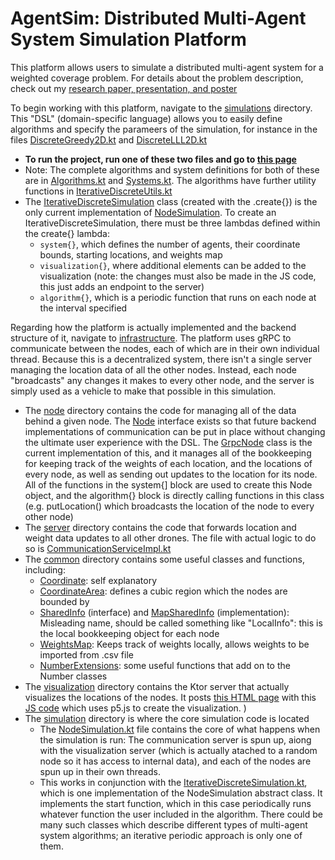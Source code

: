 # AgentSim: Distributed Multi-Agent System Simulation Platform

This platform allows users to simulate a distributed multi-agent system for a weighted coverage problem. For details about the problem description, check out my [research paper, presentation, and poster](https://web.ece.ucsb.edu/~blf/RMP_Adit.html)

To begin working with this platform, navigate to the 
[simulations](src/main/kotlin/com/aditshah/distributed/simulations) 
directory.  This "DSL" (domain-specific language) allows you to easily define algorithms and specify the parameers of the simulation, 
for instance in the files [DiscreteGreedy2D.kt](src/main/kotlin/com/aditshah/distributed/simulations/DiscreteGreedy2D.kt)
 and [DiscreteLLL2D.kt](src/main/kotlin/com/aditshah/distributed/simulations/DiscreteLLL2D.kt)
 - **To run the project, run one of these two files and go to [this page](http://localhost:8080/static/test.html)**
 - Note: The complete algorithms and system definitions for both of these are in [Algorithms.kt](src/main/kotlin/com/aditshah/distributed/simulations/Algorithms.kt) and [Systems.kt](src/main/kotlin/com/aditshah/distributed/simulations/Systems.kt). The algorithms have further utility functions in [IterativeDiscreteUtils.kt
](src/main/kotlin/com/aditshah/distributed/infrastructure/simulation/IterativeDiscreteUtils.kt)
- The [IterativeDiscreteSimulation](src/main/kotlin/com/aditshah/distributed/infrastructure/simulation/IterativeDiscreteSimulation.kt) class (created with the .create{}) is the only current implementation of [NodeSimulation](src/main/kotlin/com/aditshah/distributed/infrastructure/simulation/NodeSimulation.kt). To create an IterativeDiscreteSimulation, there must be three lambdas defined within the create{} lambda:
    - `system{}`, which defines the number of agents, their coordinate bounds, starting locations, and weights map
    - `visualization{}`, where additional elements can be added to the visualization (note: the changes must also be made in the JS code, this just adds an endpoint to the server)
    - `algorithm{}`, which is a periodic function that runs on each node at the interval specified
    
Regarding how the platform is actually implemented and the backend structure of it, navigate to  [infrastructure](src/main/kotlin/com/aditshah/distributed/infrastructure). The platform uses gRPC to communicate between the nodes, each of which are in their own individual thread. Because this is a decentralized system, there isn't a single server managing the location data of all the other nodes. Instead, each node "broadcasts" any changes it makes to every other node, and the server is simply used as a vehicle to make that possible in this simulation.
- The [node](src/main/kotlin/com/aditshah/distributed/infrastructure/server) directory contains the code for managing all of the data behind a given node. The [Node](src/main/kotlin/com/aditshah/distributed/infrastructure/node/Node.kt) interface exists so that future backend implementations of communication can be put in place without changing the ultimate user experience with the DSL. The [GrpcNode](src/main/kotlin/com/aditshah/distributed/infrastructure/node/GrpcNode.kt) class is the current implementation of this, and it manages all of the bookkeeping for keeping track of the weights of each location, and the locations of every node, as well as sending out updates to the location for its node. All of the functions in the system{] block are used to create this Node object, and the algorithm{} block is directly calling functions in this class (e.g. putLocation() which broadcasts the location of the node to every other node)  
- The [server](src/main/kotlin/com/aditshah/distributed/infrastructure/server) directory contains the code that forwards location and weight data updates to all other drones. The file with actual logic to do so is [CommunicationServiceImpl.kt](src/main/kotlin/com/aditshah/distributed/infrastructure/server/CommunicationServiceImpl.kt)
- The [common](src/main/kotlin/com/aditshah/distributed/infrastructure/common) directory contains some useful classes and functions, including:
    - [Coordinate](src/main/kotlin/com/aditshah/distributed/infrastructure/common/Coordinate.kt): self explanatory
    - [CoordinateArea](src/main/kotlin/com/aditshah/distributed/infrastructure/common/CoordinateArea.kt): defines a cubic region which the nodes are bounded by
    - [SharedInfo](src/main/kotlin/com/aditshah/distributed/infrastructure/common/SharedInfo.kt) (interface) and [MapSharedInfo](src/main/kotlin/com/aditshah/distributed/infrastructure/common/MapSharedInfo.kt) (implementation): Misleading name, should be called something like "LocalInfo": this is the local bookkeeping object for each node
    - [WeightsMap](src/main/kotlin/com/aditshah/distributed/infrastructure/common/WeightsMap.kt): Keeps track of weights locally, allows weights to be imported from .csv file 
    - [NumberExtensions](src/main/kotlin/com/aditshah/distributed/infrastructure/common/NumberExtensions.kt): some useful functions that add on to the Number classes
- The [visualization](src/main/kotlin/com/aditshah/distributed/infrastructure/visualization) directory contains the Ktor server that actually visualizes the locations of the nodes. It posts [this HTML page](src/main/resources/static/test.html) with this [JS code](src/main/resources/static/dronesTest.js) which uses p5.js to create the visualization. )
- The [simulation](src/main/kotlin/com/aditshah/distributed/infrastructure/simulation) directory is where the core simulation code is located
    - The [NodeSimulation.kt](src/main/kotlin/com/aditshah/distributed/infrastructure/simulation/NodeSimulation.kt) file contains the core of what happens when the simulation is run: The communication server is spun up, aiong with the visualization server (which is actually atached to a random node so it has access to internal data), and each of the nodes are spun up in their own threads.
    - This works in conjunction with the [IterativeDiscreteSimulation.kt](src/main/kotlin/com/aditshah/distributed/infrastructure/simulation/IterativeDiscreteSimulation.kt), which is one implementation of the NodeSimulation abstract class. It implements the start function, which in this case periodically runs whatever function the user included in the algorithm. There could be many such classes which describe different types of multi-agent system algorithms; an iterative periodic approach is only one of them.


 

